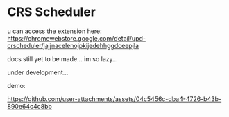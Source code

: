 # CRS Scheduler

u can access the extension here: https://chromewebstore.google.com/detail/upd-crscheduler/jajjnacelenojpkijedehhggdceepjla

docs still yet to be made... im so lazy...

under development...

demo:

https://github.com/user-attachments/assets/04c5456c-dba4-4726-b43b-890e64c4c8bb



